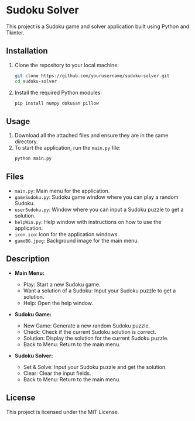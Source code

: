 # Sudoku Solver

This project is a Sudoku game and solver application built using Python and Tkinter.

## Installation

1. Clone the repository to your local machine:
    ```bash
    git clone https://github.com/yourusername/sudoku-solver.git
    cd sudoku-solver
    ```

2. Install the required Python modules:
    ```bash
    pip install numpy dokusan pillow
    ```

## Usage

1. Download all the attached files and ensure they are in the same directory.
2. To start the application, run the `main.py` file:
    ```bash
    python main.py
    ```

## Files

- `main.py`: Main menu for the application.
- `gameSudoku.py`: Sudoku game window where you can play a random Sudoku.
- `userSudoku.py`: Window where you can input a Sudoku puzzle to get a solution.
- `helpWin.py`: Help window with instructions on how to use the application.
- `icon.ico`: Icon for the application windows.
- `gameBG.jpeg`: Background image for the main menu.

## Description

- **Main Menu:**
    - Play: Start a new Sudoku game.
    - Want a solution of a Sudoku: Input your Sudoku puzzle to get a solution.
    - Help: Open the help window.

- **Sudoku Game:**
    - New Game: Generate a new random Sudoku puzzle.
    - Check: Check if the current Sudoku solution is correct.
    - Solution: Display the solution for the current Sudoku puzzle.
    - Back to Menu: Return to the main menu.

- **Sudoku Solver:**
    - Set & Solve: Input your Sudoku puzzle and get the solution.
    - Clear: Clear the input fields.
    - Back to Menu: Return to the main menu.

## License

This project is licensed under the MIT License.
